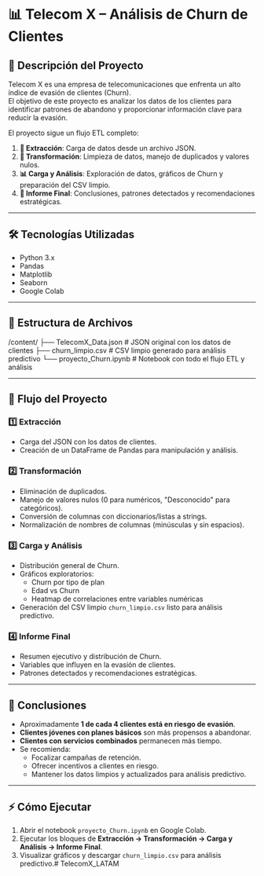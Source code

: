 

# 📊 Telecom X – Análisis de Churn de Clientes

## 📝 Descripción del Proyecto
Telecom X es una empresa de telecomunicaciones que enfrenta un alto índice de evasión de clientes (Churn).  
El objetivo de este proyecto es analizar los datos de los clientes para identificar patrones de abandono y proporcionar información clave para reducir la evasión.

El proyecto sigue un flujo ETL completo:  
1. **📌 Extracción**: Carga de datos desde un archivo JSON.  
2. **🔧 Transformación**: Limpieza de datos, manejo de duplicados y valores nulos.  
3. **📊 Carga y Análisis**: Exploración de datos, gráficos de Churn y preparación del CSV limpio.  
4. **📄 Informe Final**: Conclusiones, patrones detectados y recomendaciones estratégicas.

---

## 🛠 Tecnologías Utilizadas
- Python 3.x  
- Pandas  
- Matplotlib  
- Seaborn  
- Google Colab  

---

## 📁 Estructura de Archivos


/content/
├── TelecomX_Data.json # JSON original con los datos de clientes
├── churn_limpio.csv # CSV limpio generado para análisis predictivo
└── proyecto_Churn.ipynb # Notebook con todo el flujo ETL y análisis


---

## 🚀 Flujo del Proyecto

### 1️⃣ Extracción
- Carga del JSON con los datos de clientes.  
- Creación de un DataFrame de Pandas para manipulación y análisis.  

### 2️⃣ Transformación
- Eliminación de duplicados.  
- Manejo de valores nulos (0 para numéricos, "Desconocido" para categóricos).  
- Conversión de columnas con diccionarios/listas a strings.  
- Normalización de nombres de columnas (minúsculas y sin espacios).

### 3️⃣ Carga y Análisis
- Distribución general de Churn.  
- Gráficos exploratorios:  
  - Churn por tipo de plan  
  - Edad vs Churn  
  - Heatmap de correlaciones entre variables numéricas  
- Generación del CSV limpio `churn_limpio.csv` listo para análisis predictivo.

### 4️⃣ Informe Final
- Resumen ejecutivo y distribución de Churn.  
- Variables que influyen en la evasión de clientes.  
- Patrones detectados y recomendaciones estratégicas.

---

## 📌 Conclusiones
- Aproximadamente **1 de cada 4 clientes está en riesgo de evasión**.  
- **Clientes jóvenes con planes básicos** son más propensos a abandonar.  
- **Clientes con servicios combinados** permanecen más tiempo.  
- Se recomienda:  
  - Focalizar campañas de retención.  
  - Ofrecer incentivos a clientes en riesgo.  
  - Mantener los datos limpios y actualizados para análisis predictivo.

---

## ⚡ Cómo Ejecutar
1. Abrir el notebook `proyecto_Churn.ipynb` en Google Colab.  
2. Ejecutar los bloques de **Extracción → Transformación → Carga y Análisis → Informe Final**.  
3. Visualizar gráficos y descargar `churn_limpio.csv` para análisis predictivo.# TelecomX_LATAM
